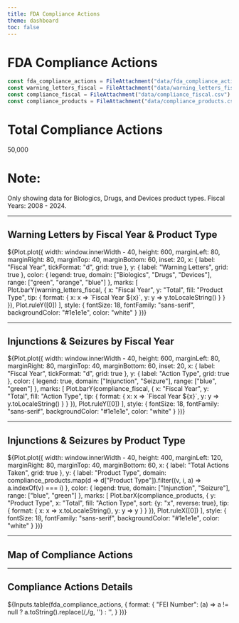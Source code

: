 ```yaml
---
title: FDA Compliance Actions
theme: dashboard
toc: false
---
```


# FDA Compliance Actions

<!-- Load and transform the data -->

```js
const fda_compliance_actions = FileAttachment("data/fda_compliance_actions.csv").csv({typed: true});
const warning_letters_fiscal = FileAttachment("data/warning_letters_fiscal.csv").csv({typed: true});
const compliance_fiscal = FileAttachment("data/compliance_fiscal.csv").csv({typed: true});
const compliance_products = FileAttachment("data/compliance_products.csv").csv({typed: true});
```

<div class="grid grid-cols-3">
  <div class="card"><h1>Total Compliance Actions</h1>50,000</div>
  <div class="card">
    <h1>Note:</h1> Only showing data for Biologics, Drugs, and Devices product types. Fiscal Years: 2008 - 2024.
  </div>
</div>

---

## Warning Letters by Fiscal Year & Product Type

<div class="card">
  ${Plot.plot({
  width: window.innerWidth - 40,
  height: 600,
  marginLeft: 80,
  marginRight: 80,
  marginTop: 40,
  marginBottom: 60,
  inset: 20,
  x: {
    label: "Fiscal Year",
    tickFormat: "d",
    grid: true
  },
  y: {
    label: "Warning Letters",
    grid: true
  },
  color: {
    legend: true,
    domain: ["Biologics", "Drugs", "Devices"],
    range: ["green", "orange", "blue"]
  },
  marks: [
    Plot.barY(warning_letters_fiscal, {
      x: "Fiscal Year", 
      y: "Total",
      fill: "Product Type", 
      tip: {
        format: {
          x: x => `Fiscal Year ${x}`,
          y: y => y.toLocaleString()
        }
      }
    }),
    Plot.ruleY([0])
  ],
  style: {
    fontSize: 18,
    fontFamily: "sans-serif",
    backgroundColor: "#1e1e1e",
    color: "white"
  }
})}
</div>

---

## Injunctions & Seizures by Fiscal Year

<div class="card">
  ${Plot.plot({
  width: window.innerWidth - 40,
  height: 600,
  marginLeft: 80,
  marginRight: 80,
  marginTop: 40,
  marginBottom: 60,
  inset: 20,
  x: {
    label: "Fiscal Year",
    tickFormat: "d",
    grid: true
  },
  y: {
    label: "Action Type",
    grid: true
  },
  color: {
    legend: true,
    domain: ["Injunction", "Seizure"],
    range: ["blue", "green"]
  },
  marks: [
    Plot.barY(compliance_fiscal, {
      x: "Fiscal Year", 
      y: "Total",
      fill: "Action Type", 
      tip: {
        format: {
          x: x => `Fiscal Year ${x}`,
          y: y => y.toLocaleString()
        }
      }
    }),
    Plot.ruleY([0])
  ],
  style: {
    fontSize: 18,
    fontFamily: "sans-serif",
    backgroundColor: "#1e1e1e",
    color: "white"
  }
})}
</div>

---

## Injunctions & Seizures by Product Type

<div class="card">
  ${Plot.plot({
  width: window.innerWidth - 40,
  height: 400,
  marginLeft: 120,
  marginRight: 80,
  marginTop: 40,
  marginBottom: 60,
  x: {
    label: "Total Actions Taken",
    grid: true
  },
  y: {
    label: "Product Type",
    domain: compliance_products.map(d => d["Product Type"]).filter((v, i, a) => a.indexOf(v) === i)
  },
  color: {
    legend: true,
    domain: ["Injunction", "Seizure"],
    range: ["blue", "green"]
  },
  marks: [
    Plot.barX(compliance_products, {
      y: "Product Type",
      x: "Total",
      fill: "Action Type",
      sort: {y: "x", reverse: true},
      tip: {
        format: {
          x: x => x.toLocaleString(),
          y: y => y
        }
      }
    }),
    Plot.ruleX([0])
  ],
  style: {
    fontSize: 18,
    fontFamily: "sans-serif",
    backgroundColor: "#1e1e1e",
    color: "white"
  }
})}
</div>

---

## Map of Compliance Actions

---

## Compliance Actions Details
<div class="card">
  ${Inputs.table(fda_compliance_actions, {
    format: {
      "FEI Number": (a) => a != null ? a.toString().replace(/,/g, '') : '',
    }
  })}
</div>

